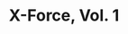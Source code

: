 ---
title: "X-Force, Vol. 1"
issue: 10A
issue_nr: 10
full_title: "X-Tenuating Circumstances, Part 3: Answers (And Questions)"
subtitle: ""
story_arc: X-Tenuating Circumstances
crossover: ""
variant: A
publisher: Marvel Comics
creators: 
  - Fabian Nicieza
  - Rob Liefeld
  - Dan Panosian
release_date: May 1992
release_year: 1992
genre:
  - Action
  - Adventure
  - Super-Heroes
format: Comic
pages: 32
signed_by: ""
price: 1.25
---